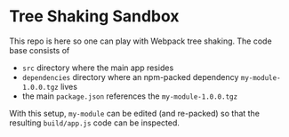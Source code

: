 # Tree Shaking Sandbox

This repo is here so one can play with Webpack tree shaking. The code base consists of

* `src` directory where the main app resides
* `dependencies` directory where an npm-packed dependency `my-module-1.0.0.tgz` lives
* the main `package.json` references the `my-module-1.0.0.tgz`

With this setup, `my-module` can be edited (and re-packed) so that the resulting `build/app.js` code can be inspected.
